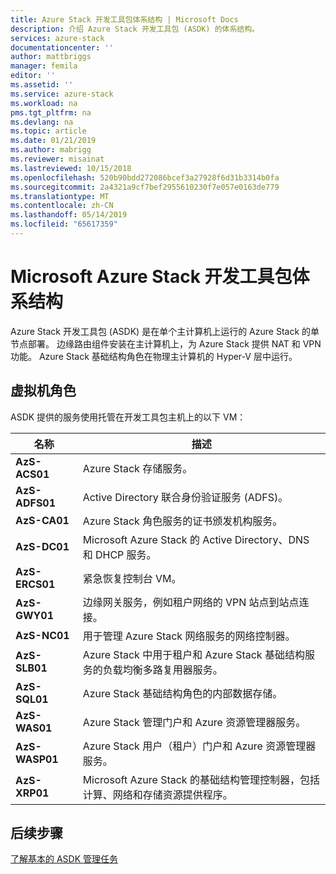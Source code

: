 ```yaml
---
title: Azure Stack 开发工具包体系结构 | Microsoft Docs
description: 介绍 Azure Stack 开发工具包 (ASDK) 的体系结构。
services: azure-stack
documentationcenter: ''
author: mattbriggs
manager: femila
editor: ''
ms.assetid: ''
ms.service: azure-stack
ms.workload: na
pms.tgt_pltfrm: na
ms.devlang: na
ms.topic: article
ms.date: 01/21/2019
ms.author: mabrigg
ms.reviewer: misainat
ms.lastreviewed: 10/15/2018
ms.openlocfilehash: 520b90bdd272086bcef3a27928f6d31b3314b0fa
ms.sourcegitcommit: 2a4321a9cf7bef2955610230f7e057e0163de779
ms.translationtype: MT
ms.contentlocale: zh-CN
ms.lasthandoff: 05/14/2019
ms.locfileid: "65617359"
---
```

# <a name="microsoft-azure-stack-development-kit-architecture"></a>Microsoft Azure Stack 开发工具包体系结构
Azure Stack 开发工具包 (ASDK) 是在单个主计算机上运行的 Azure Stack 的单节点部署。 边缘路由组件安装在主计算机上，为 Azure Stack 提供 NAT 和 VPN 功能。 Azure Stack 基础结构角色在物理主计算机的 Hyper-V 层中运行。


## <a name="virtual-machine-roles"></a>虚拟机角色
ASDK 提供的服务使用托管在开发工具包主机上的以下 VM：

| 名称 | 描述 |
| ----- | ----- |
| **AzS-ACS01** | Azure Stack 存储服务。|
| **AzS-ADFS01** | Active Directory 联合身份验证服务 (ADFS)。  |
| **AzS-CA01** | Azure Stack 角色服务的证书颁发机构服务。|
| **AzS-DC01** | Microsoft Azure Stack 的 Active Directory、DNS 和 DHCP 服务。|
| **AzS-ERCS01** | 紧急恢复控制台 VM。 |
| **AzS-GWY01** | 边缘网关服务，例如租户网络的 VPN 站点到站点连接。|
| **AzS-NC01** | 用于管理 Azure Stack 网络服务的网络控制器。  |
| **AzS-SLB01** | Azure Stack 中用于租户和 Azure Stack 基础结构服务的负载均衡多路复用器服务。  |
| **AzS-SQL01** | Azure Stack 基础结构角色的内部数据存储。  |
| **AzS-WAS01** | Azure Stack 管理门户和 Azure 资源管理器服务。|
| **AzS-WASP01**| Azure Stack 用户（租户）门户和 Azure 资源管理器服务。|
| **AzS-XRP01** | Microsoft Azure Stack 的基础结构管理控制器，包括计算、网络和存储资源提供程序。|


## <a name="next-steps"></a>后续步骤
[了解基本的 ASDK 管理任务](asdk-admin-basics.md)
